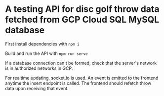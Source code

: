 # A testing API for disc golf throw data fetched from GCP Cloud SQL MySQL database

First install dependencies with `npm i`

Build and run the API with `npm run serve`

If a database connection can't be formed, check that the server's network is in authorized networks in GCP.

For realtime updating, socket.io is used. An event is emitted to the frontend anytime the insert endpoint is called. The frontend should refetch throw data upon receiving that event.
